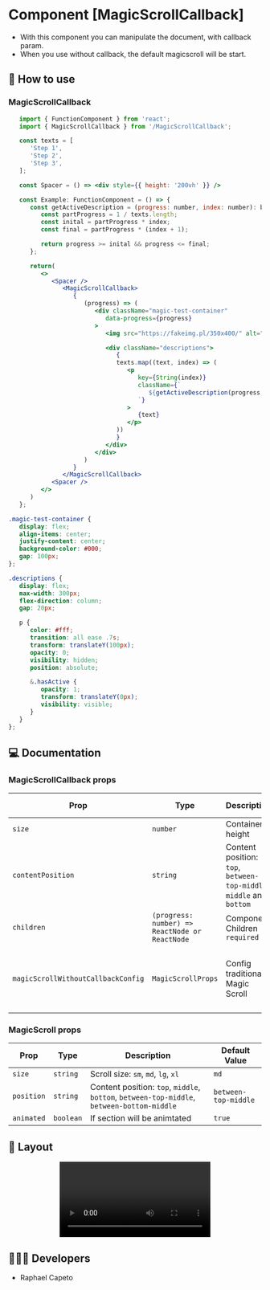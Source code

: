 # Component [MagicScrollCallback]

- With this component you can manipulate the document, with callback param.
- When you use without callback, the default magicscroll will be start.

## 🚀 How to use

### MagicScrollCallback
```jsx
   import { FunctionComponent } from 'react';
   import { MagicScrollCallback } from '/MagicScrollCallback';

   const texts = [
      'Step 1',
      'Step 2',
      'Step 3',
   ];

   const Spacer = () => <div style={{ height: '200vh' }} />

   const Example: FunctionComponent = () => {
      const getActiveDescription = (progress: number, index: number): boolean => {
         const partProgress = 1 / texts.length;
         const inital = partProgress * index;
         const final = partProgress * (index + 1);

         return progress >= inital && progress <= final;
      };

      return(
         <>
            <Spacer />
               <MagicScrollCallback>
                  {
                     (progress) => (
                        <div className="magic-test-container" 
                           data-progress={progress}
                        >
                           <img src="https://fakeimg.pl/350x400/" alt="Fake" />

                           <div className="descriptions">
                              {
                              texts.map((text, index) => (
                                 <p 
                                    key={String(index)}
                                    className={`
                                       ${getActiveDescription(progress, index) ? 'hasActive' : ''}
                                    `}
                                 >
                                    {text}
                                 </p>
                              ))
                              }
                           </div>
                        </div>
                     )
                  }  
               </MagicScrollCallback>
            <Spacer />
         </>
      )
   };
```

```scss
.magic-test-container {
   display: flex;
   align-items: center;
   justify-content: center;
   background-color: #000;
   gap: 100px;
};

.descriptions {
   display: flex;
   max-width: 300px;
   flex-direction: column;
   gap: 20px;

   p {
      color: #fff;
      transition: all ease .7s;
      transform: translateY(100px);
      opacity: 0;
      visibility: hidden;
      position: absolute;

      &.hasActive {
         opacity: 1;
         transform: translateY(0px);
         visibility: visible;
      }
   }
};
```

## 💻 Documentation

### MagicScrollCallback props

| Prop | Type | Description                                                                                                                                         | Default Value |
| --------- | -------- | ------------------------------------------------------------------------------------------------------------------------------------------------------- | ----------------- |
| `size`  | `number` | Container height  | `4000` |
| `contentPosition`  | `string` | Content position:  `top`, `between-top-middle`, `middle` and `bottom` | `middle` |
| `children`  | `(progress: number) => ReactNode or ReactNode` |  Component Children `required` | `-` |
| `magicScrollWithoutCallbackConfig`  | `MagicScrollProps` |  Config traditional Magic Scroll | `{ size: 'md', position: 'between-top-middle', animated: true }` |

### MagicScroll props

| Prop | Type | Description                                                                                                                                         | Default Value |
| --------- | -------- | ------------------------------------------------------------------------------------------------------------------------------------------------------- | ----------------- |
| `size`  | `string` | Scroll size: `sm`, `md`, `lg`, `xl` | `md` |
| `position`  | `string` | Content position:  `top`, `middle`, `bottom`, `between-top-middle`, `between-bottom-middle` | `between-top-middle` |
| `animated`  | `boolean` | If section will be animtated | `true` |


## 🔖 Layout

<p align="center">
   <video src="https://user-images.githubusercontent.com/61842405/169635936-a0902174-a8db-4403-839d-5062fce422b9.mov" alt="Demo video"/>
</p>


## 👨🏻‍💻 Developers
- Raphael Capeto


